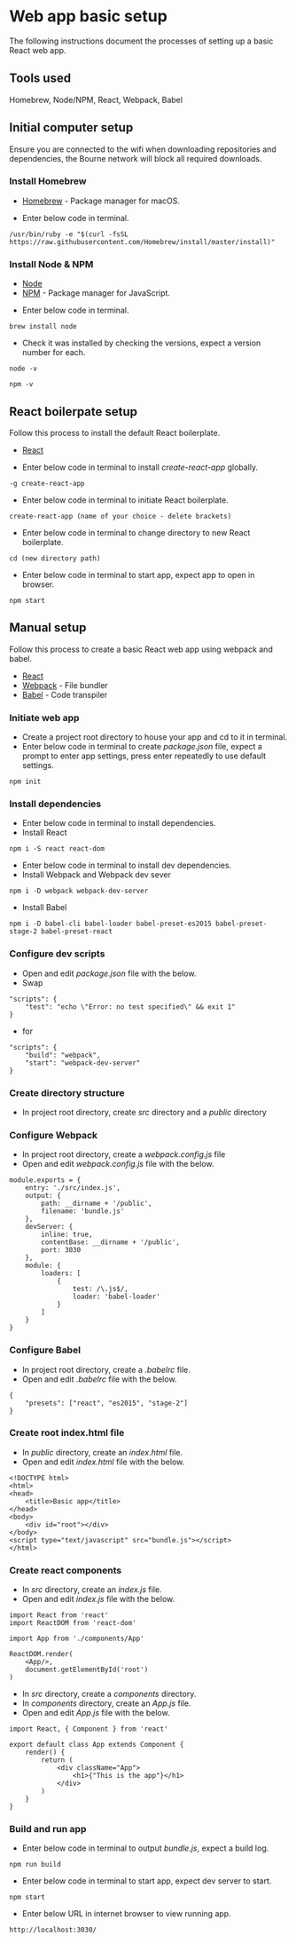 # Web app basic setup

The following instructions document the processes of setting up a basic React web app.

## Tools used

Homebrew, Node/NPM, React, Webpack, Babel

## Initial computer setup

Ensure you are connected to the wifi when downloading repositories and dependencies, the Bourne network will block all required downloads.

### Install Homebrew

* [Homebrew](https://brew.sh/) - Package manager for macOS.

- Enter below code in terminal.

```
/usr/bin/ruby -e "$(curl -fsSL https://raw.githubusercontent.com/Homebrew/install/master/install)"
``` 

### Install Node & NPM

* [Node](https://nodejs.org/en/)
* [NPM](https://www.npmjs.com/) - Package manager for JavaScript.

- Enter below code in terminal. 

```
brew install node
``` 

- Check it was installed by checking the versions, expect a version number for each. 

```
node -v
``` 
```
npm -v
``` 

## React boilerpate setup

Follow this process to install the default React boilerplate.

* [React](https://facebook.github.io/react/)

- Enter below code in terminal to install *create-react-app* globally.

```
-g create-react-app
``` 

- Enter below code in terminal to initiate React boilerplate.

```
create-react-app (name of your choice - delete brackets)
``` 

- Enter below code in terminal to change directory to new React boilerplate.

```
cd (new directory path)
```

- Enter below code in terminal to start app, expect app to open in browser.

```
npm start
```

## Manual setup

Follow this process to create a basic React web app using webpack and babel.

* [React](https://facebook.github.io/react/)
* [Webpack](https://webpack.js.org/) - File bundler
* [Babel](https://babeljs.io/) - Code transpiler

### Initiate web app

- Create a project root directory to house your app and cd to it in terminal.
- Enter below code in terminal to create *package.json* file, expect a prompt to enter app settings, press enter repeatedly to use default settings.

```
npm init
```

### Install dependencies

- Enter below code in terminal to install dependencies.
- Install React

```
npm i -S react react-dom
```

- Enter below code in terminal to install dev dependencies.
- Install Webpack and Webpack dev sever

```
npm i -D webpack webpack-dev-server
```

- Install Babel

```
npm i -D babel-cli babel-loader babel-preset-es2015 babel-preset-stage-2 babel-preset-react
```

### Configure dev scripts

- Open and edit *package.json* file with the below.
- Swap

```
"scripts": {
	"test": "echo \"Error: no test specified\" && exit 1"
}
```

- for

```
"scripts": {
	"build": "webpack",
	"start": "webpack-dev-server"
}
```

### Create directory structure

- In project root directory, create *src* directory and a *public* directory

### Configure Webpack

- In project root directory, create a *webpack.config.js* file
- Open and edit *webpack.config.js* file with the below.

```
module.exports = {
	entry: './src/index.js',
	output: {
		path: __dirname + '/public',
		filename: 'bundle.js'
	},
	devServer: {
		inline: true,
		contentBase: __dirname + '/public',
		port: 3030
	},
	module: {
		loaders: [
			{
				test: /\.js$/,
				loader: 'babel-loader'
			}
		]
	}
} 
```

### Configure Babel

- In project root directory, create a *.babelrc* file.
- Open and edit *.babelrc* file with the below.

```
{
	"presets": ["react", "es2015", "stage-2"]
} 
```

### Create root index.html file

- In *public* directory, create an *index.html* file.
- Open and edit *index.html* file with the below.

```
<!DOCTYPE html>
<html>
<head>
	<title>Basic app</title>
</head>
<body>
	<div id="root"></div>
</body>
<script type="text/javascript" src="bundle.js"></script>
</html> 
```

### Create react components

- In *src* directory, create an *index.js* file.
- Open and edit *index.js* file with the below.

```
import React from 'react'
import ReactDOM from 'react-dom'

import App from './components/App'

ReactDOM.render(
	<App/>,
	document.getElementById('root')	
)
```
- In *src* directory, create a *components* directory.
- In *components* directory, create an *App.js* file.
- Open and edit *App.js* file with the below.

```
import React, { Component } from 'react'

export default class App extends Component {
	render() {
		return (
			<div className="App">
				<h1>{"This is the app"}</h1>
			</div>
		)
	}
} 
```

### Build and run app
- Enter below code in terminal to output *bundle.js*, expect a build log.

```
npm run build
```

- Enter below code in terminal to start app, expect dev server to start.

```
npm start 
```

- Enter below URL in internet browser to view running app.

```
http://localhost:3030/ 
```